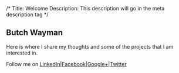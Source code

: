 /*
Title: Welcome
Description: This description will go in the meta description tag
*/

## Butch Wayman

Here is where I share my thoughts and some of the projects that I am interested in. 

Follow me on [LinkedIn](https://www.linkedin.com/pub/wilbur-wayman/40/238/19a)|[Facebook](https://www.facebook.com/butch.wayman)|[Google+](https://plus.google.com/106511977756117031816)|[Twitter](https://twitter.com/butchman0922)
